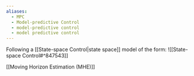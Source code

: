 ```yaml
---
aliases:
  - MPC
  - Model-predictive Control
  - model-predictive control
  - model predictive control
---
```



Following a [[State-space Control|state space]] model of the form:
![[State-space Control#^847543]]



[[Moving Horizon Estimation (MHE)]]

